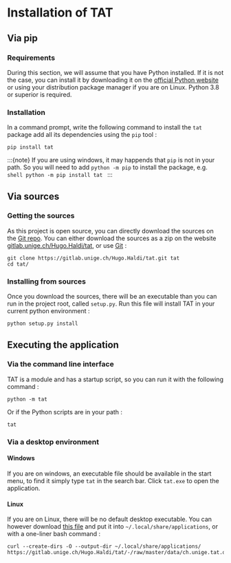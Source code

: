 # Installation of TAT

## Via pip

### Requirements

During this section, we will assume that you have Python installed. If it is not the case, you can install it by downloading it on the [official Python website](https://www.python.org/downloads/) or using your distribution package manager if you are on Linux. Python 3.8 or superior is required.

### Installation

In a command prompt, write the following command to install the `tat` package add all its dependencies using the `pip` tool :

```shell
pip install tat
```

:::{note}
If you are using windows, it may happends that `pip` is not in your path. So you will need to add `python -m pip` to install the package, e.g.
    ```shell
    python -m pip install tat
    ```
:::

## Via sources

### Getting the sources

As this project is open source, you can directly download the sources on the [Git repo](https://gitlab.unige.ch/Hugo.Haldi/tat). You can either download the sources as a zip on the website [gitlab.unige.ch/Hugo.Haldi/tat](https://gitlab.unige.ch/Hugo.Haldi/tat), or use [Git](https://git-scm.com) :

```shell
git clone https://gitlab.unige.ch/Hugo.Haldi/tat.git tat
cd tat/
```

### Installing from sources

Once you download the sources, there will be an executable than you can run in the project root, called `setup.py`. Run this file will install TAT in your current python environment :

```shell
python setup.py install
```

## Executing the application

### Via the command line interface

TAT is a module and has a startup script, so you can run it with the following command :

```shell
python -m tat
```

Or if the Python scripts are in your path :

```shell
tat
```

### Via a desktop environment

#### Windows

If you are on windows, an executable file should be available in the start menu, to find it simply type `tat` in the search bar. Click `tat.exe` to open the application.

#### Linux

If you are on Linux, there will be no default desktop executable. You can however download [this file](https://gitlab.unige.ch/Hugo.Haldi/tat/-/blob/master/data/ch.unige.tat.desktop) and put it into `~/.local/share/applications`, or with a one-liner bash command :

```shell
curl --create-dirs -O --output-dir ~/.local/share/applications/ https://gitlab.unige.ch/Hugo.Haldi/tat/-/raw/master/data/ch.unige.tat.desktop
```
